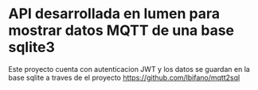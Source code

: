 # API desarrollada en lumen para mostrar datos MQTT de una base sqlite3

Este proyecto cuenta con autenticacion JWT y los datos se guardan en la base sqlite a traves de el proyecto https://github.com/lbifano/mqtt2sql

